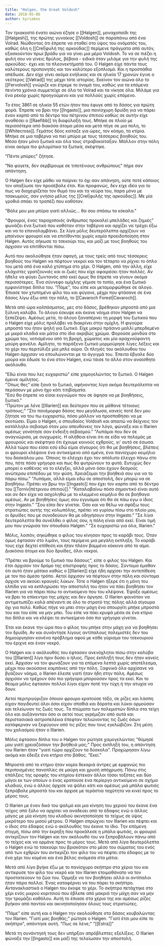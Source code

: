 ```yaml
---
title: "Halgen, the Great Voldosh"
date: 2018-05-06
author: kyriakos
---
```


Τον τριακοστό ένατο αιώνα έζησε ο [[Halgen]], μοναχοπαίδι της [[Halgesh]], της πρώτης γυναίκας [[Voldosh]] σε παραπάνω από ένα Volrad. Νιώθοντας ότι έπρεπε να σταθεί στο ύψος του ονόματός του, καθώς όλη η [[Crel|φυλή της αρκούδας]] περίμενε πράγματα από αυτόν, εξασκούνταν πρωί βράδυ για να γίνει μια μέρα Voldosh. Το να σε πιέζει η φυλή σου να γίνεις θρύλος, βέβαια - ειδικά όταν μιλάμε για την φυλή της αρκούδας- έχει και τα πλεονεκτήματά του. Ο Halgen είχε πάντα τους καλύτερους προπονητές και τον καλύτερο εξοπλισμό. Και η προσπάθια απέδωσε. Δεν είχε γίνει ακόμα ενήλικας και σε ηλικία 17 χρονών έγινε ο νεότερος [[Vølrad]] της μέχρι τότε ιστορίας. Εκείνον τον αιώνα όλο το [[Fervolosh]] γνώριζε και έτρεμε το όνομά του, καθώς για τα επόμενα πενίντα χρόνια συμμετείχε σε όλα τα Volrad και τα νίκησε όλα. Μιλάμε για ένα ρεκόρ χωρίς προηγούμενο και για πολλούς χωρίς επόμενο.

Το έτος 3861 σε ηλικία 55 ετών ήταν που έφυγε από το δάσος για πρώτη φορά. Έπρεπε να βρει την [[Ingasto]], μια πανίσχυρη δρυίδη για να πάρει έναν καρπό από το δέντρο του πέτρινου σπιτιού καθώς σε αυτήν είχε αναθέσει ο [[Raefibb]] τη διαφύλαξή τους. Μπήκε σε πλοίο με περισσότερα από διακόσα άτομα μέσα και μετά πήγε σε μια πολη, το [[Whitecross]]. Γεμάτος δέος κοίταζε για ώρες, τον κόσμο, τα κτίρια. Μπήκε σε μια ταβέρνα να πιεί μπύρα με τους τέσσερεις βοηθούς του. Μέσα ήταν μόνο ξωτικά και όλα τους στραβοκοίταξαν. Μάλλον στην πόλη είναι ακόμα πιο ψιλομύτικα τα ξωτικά, σκέφτηκε.

"Πέντε μπύρες" ζήτησε.

"Να φύγετε, δεν σερβίρουμε σε τιποτένιους ανθρώπους" πήρε σαν απάντηση.

Ο Halgen δεν είχε μάθει να παίρνει το όχι σαν απάνηση, ούτε ποτέ κάποιος τον απαξίωσε τον προσέβαλε έτσι. Και προφανώς, δεν είχε ιδέα για το πως να διαχειρίζεται τον θυμό του και τα νεύρα του, παρα μόνο με τσακωμούς, σαν γνήσιο μέλος της [[Crel|φυλής της αρκούδας]]. Με μία γροθιά σπάει το τραπέζι που καθόταν.

"Βάλε μου μια μπύρα γιατί αλλιώς... θα σου σπάσω τα κόκαλα."

"Φρουροί, ένας ταραχοποιός άνθρωπος προκαλεί μπελάδες και ζημιές" φωνάζει ένα ξωτικό που καθόταν στην ταβέρνα και αρχίζει να τρέχει έξω και να το επαναλαμβάνει. Σε λίγα μόλις δευτερόλεπτα αρχίζουν να μπαίνουν φρουροί και να επιτίθονται χωρίς καμία προειδοποίηση στον Halgen. Αυτός σήκωσε το τσεκούρι του, και μαζί με τους βοηθούς του άρχισαν να επιτίθονται πίσω.

Αυτό που ακολούθησε ήταν σφαγή, με τους τρείς από τους τέσσερεις βοηθούς του Halgen να πέφτουν νεκροί και τον τέταρτο να ρίχνει το όπλο του μετά από ένα καλό χτύπημα στο χέρι. Ο Halgen, από την άλλη, είχε ελάχιστες γρατζουνιές και οι ζωές που είχε αφαιρέσει ήταν πολλές. Aν ήθελε να φύγει ζωντανός από εκεί όμως θα έπρεπε να γίνουν ακόμα περισσότερες. Ένα σύννεφο ομίχλης γέμισε το τοπίο, και ένα ξωτικό εμφανίστηκε δίπλα του. "Πάμε", του είπε και μεταμορφώθηκε σε άλογο. Έπιασε τον χτυπημένο φίλο του και φύγανε, μέχρι που φτάσανε σε ένα δάσος λίγω έξω από την πόλη, το [[Cavaroch Forest|Cavaroch]].

Μετά από ώρα καλπάσματος, μες στο δάσος, βρέθηκαν μπροστά από μια ξύλινη καλύβα. Το άλογο έσκυψε και έκανε νόημα στον Halgen να ξεπεζέψει. Αμέσως μετα, το άλογο ξαναπέρνει τη μορφή του ξωτικού που ο Halgen είχε μόλις προλάβει να διακρίνει στην ομίχλη. Η φιγούρα μπροστά του ήταν ψηλή για ξωτικό. Είχε μακρύ πράσινο μαλλί μπερδεμένο με μικρά κλαδιά και μάτια στο ίδιο ακριβώς χρώμα. Φορούσε μανδύα στο χρώμα του, νοτισμένου από τη βροχή, χώματος και μία αραχνοϋφαντη μαύρη φανέλα. Αμίλητο, το παράξενο ξωτικό μορμούρησε λίγες λέξεις και το χέρι του περιτύλιξε μία μπλε αύρα. Οι πληγές του ακόλουθου του Halgen άρχισαν να επουλώνονται με το άγγιγμά του. Έπειτα έβγαλε δύο μούρα και έδωσε το ένα στον Halgen, ενώ τάισε το άλλο στον αναίσθητο ακόλουθο.  

"Εδώ είναι που λες ευχαριστώ" είπε χαμογελώντας το ξωτικό. Ο Halgen έμεινε αμίλητος.  
"Όπως θες" είπε ξανά το ξωτικό, αφήνοντας λίγα ακόμα δευτερόλεπτα να περάσουν με μόνο ήχο κάτι τιτιβίσματα.  
"Εσύ θα έπρεπε να είσαι ευγνώμον που σε άφησα να με βοηθήσεις, ξωτικό."  
"Πρώτον με λένε [[Illarien]] και δεύτερον που σε μάθανε τέτοιους τρόπους;" 
"Στο πανέμορφο δάσος που μεγάλωσα, κανείς ποτέ δεν μου ζήτησε να του πω ευχαριστώ, πόσο μάλλον να προσπαθήσει να με σκοτώσει. Είμαι ο Halgen, ο σπουδαίος Voldosh και απαιτώ να δείχνεις τον κατάλληλο σεβασμό όταν μου απευθύνεις τον λόγο, φώναξε και ο Illarien αμέσως γονάτησε σαν ένδειξη σεβασμού."
"Λυπάμαι που δεν σε αναγνώρισα, με συγχωρείς. Η αλήθεια είναι ότι σε είδα να πολεμάς με φρουρούς και σκέφτηκα ότι έχουμε κοινούς εχθρούς, γι' αυτό σε έσωσα. Αλλά τώρα που είσαι εσύ εδώ είμαι σίγουρος ότι θα με βοηθήσεις, βλέπεις οι φρουροί κλέψανε ένα αντικείμενο από εμένα, ένα πανίσχυρο κειμήλιο του δασκάλου μου. Όποιος το ελέγχει έχει τον απόλυτο έλεγχο πάνω στο που, πότε πόσο γρήγορα και πως θα φυτρώνουν τα φυτά. Ευτυχώς δεν μπορεί ο καθένας να το ελέγξει, αλλά μόνο όσοι έχουν δεσμούς ανώτερου επιπέδου με την φύση. Χρειάζομαι την βοήθειά σου για να το πάρω πίσω."
"Λυπάμαι, αλλά είμαι εδώ σε αποστολή, δεν μπορώ να σε βοηθήσω. Πρέπει να βρω την [[Ingasto]] που έχει τον καρπο από το δέντρο του [[Torniv|πέτρινου σπιτιού]]."
"Καταλαβαίνω πόσο σημαντικό είναι αυτό και αν δεν είχα να ασχοληθώ με το κλεμμένο κειμήλιο θα σε βοήθαγα αμέσως. Αν με βοηθήσεις όμως σου εγγυάμαι ότι θα σε πάω εγω ο ίδιος στην Ingasto."
"Σου είπα δεν γίνεται. Όσο και να θέλω να σφάξω τους στρατιώτες αυτής της κολωπόλης, πρέπει να γυρίσω πίσω στο πλοίο μου, οι δρυίδες που με συνοδεύουν θα με οδηγήσουν στην Ingasto."
"Σε λίγα δευτερόλεπτα θα συνέλθει ο φίλος σου, η πόλη είναι από εκεί. Είναι τιμή μου που γνώρισα τον σπουδαίο Halgen."
"Σε ευχαριστώ για όλα, Illarien."

Μόλις, λοιπόν, σηκώθηκε ο φίλος του κίνησαν προς το καράβι τους. Όταν όμως έφτασαν στο λιμάνι, τους περίμενε μια μεγάλη εκπληξη. Το καράβι τους είχε δεχτεί επίθεση και ήταν πλέον βαμμένο κόκκινο από το αίμα. Διακόσια άτομα και δύο δρυίδες, όλοι νεκροί.

"Πρέπει να βρούμε το ξωτικό του δάσους", είπε ο φιλος του Halgen. Και έτσι άρχισαν τον δρόμο της επιστροφής προς το δάσος. Σύντομα έμαθαν ότι αυτό ήταν μάταιο καθώς ο [[Illarien]] είχε ήδη αρχίσει την αντεπίθεση με τον πιο άμεσο τρόπο. Αετοί άρχισαν να πέφτουν στην πόλη και σύντομα άρχισε να ακούει κραυγές λύκων. Τότε ο Halgen ήξερε ότι η μόνη του ελπίδα για να εκπληρώσει την αποστολή του ήταν να πάει βοηθήσει τον Illarien για να πάρει πίσω το αντικείμενο που του κλέψανε. Έψαξε αμέσως να βρει το επίκεντρο της μάχης και δεν άργησε. Ο Illarien φαινόταν να αντιμετωπίζει καλά απέναντι σε όλο το στρατό της πόλης αλλά σίγουρα όχι για πολύ. Καθώς πήγε να μπει στην μάχη ένα σπουργίτι μπήκε μπροστά του και του είπε να μην μπει. Του είπε να πάει κρυφά μέσα σε ένα κτίριο πιο δίπλα και να κλέψει το αντικείμενο όσο πιο γρήγορα γίνεται.

Έτσι και έκανε την ώρα που ο φίλος του μπήκε στην μάχη για να βοηθήσει τον δρυίδη. Αν και συνάντησε λίγους αντίπαλους πολεμιστές δεν του δημιούργησαν κανένα πρόβλημα αφού με κάθε γύρισμα του τσεκουριού του έριχνε και έναν νεκρό. 

O Halgen και ο ακόλουθός του έφτασαν ανενόχλητοι πίσω στην καλύβα του [[Illarien]] λίγο πριν δύσει ο ήλιος. Προς έκπληξή τους δεν ήταν κανείς εκεί. Άρχισαν να τον φωνάζουν για τα επόμενα λεπτά χωρίς αποτέλεσμα, μέχρι που ακούσανε καμπάνες από την πόλη. Ξαφνικά όλα αρχίσανε να βγάζουν νόημα, ο Illarien έλειπε γιατί ήταν ήδη στην πόλη. Αμέσως άρχισαν να τρέχουν όσο πιο γρήγορα μπορούσαν προς τα εκεί. Και το θέαμα μόλις έφτασαν πολλοί λίγοι είχαν ποτέ την τύχη ή την ατυχία να δουν.

Αετοί περιτριγύριζαν όποιον φρουρο κρατούσε τόξο, σε ρίζες και λάσπη είχαν παγιδευτεί όλοι όσοι είχαν σπαθιά και δόρατα και λύκοι ορμούσαν και τελείωναν τις ζωές τους. Τα πτώματα των πολεμιστών δίπλα στα τείχη όλο και αυξάνονταν όσο οι αετοί τους γκρέμιζαν από αυτά και περιστασιακά αστροπελέκια έπεφταν τελιώνοντας τις ζωές όσων κατάφερναν να ξεφύγουν από τις ρίζες που τους εγκλώβιζαν. Στη μέση του χαλασμού ήταν ο Illarien.  

Μόλις έφτασαν δίπλα του ο Halgen τον ρώτησε χαμογελώντας "θύμησέ μου γιατί χρειαζόσουν την βοήθειά μας;"
Προς έκπληξή του, η απάντηση του Illarien ήταν "γιατί τώρα αρχίζουν τα δύσκολα". Προχώρησαν λίγω ακόμα και έδειξε ένα κτήριο στο βάθος. "Εκεί."

Μπροστά από το κτήριο ήταν καμία δεκαριά άντρες με εμφανώς πιο περιποιημένες πανοπλίες σε μαύρη και χρυσή απόχρωση. Πάνω στις επάλξεις της οροφής του κτηρίου έστεκαν άλλοι τόσοι τοξότες και δύο μάγοι εκ των οποίων ο ένας κρατούσε ένα περίεργο αντικείμενο σε σχήμα κλαδιού, ενώ ο άλλος άρχισε να ψάλει κάτι και αμέσως μιά μπάλα φωτιάς ξεπρόβαλε μπροστά του και άρχισε με τεράστια ταχύτητα να κινεί προς το μέρος τους.

Ο Illarien με έναν δικό του ψαλμό και μια κίνηση του χεριού του έκανε ένα τείχος από ξύλο να αρχίσει να αναδεύει από το έδαφος ενώ ο άλλος μάγος με μία κίνηση του κλαδιού ακινητοποίησε το τείχως σε ύψος μικρότερο του μισού μέτρου. Ο Halgen σπρώχνει τον Illarien και πέφτει και ο ίδιος στο έδαφος ενώ ο ακόλουθός του έκανε το ίδιο. Την επόμενη στιγμή, πίσω από την έκρηξη που προκάλεσε η μπάλα φωτιάς, οι φρουροί αντκρίζουν τον Halgen και τον ακόλουθό του να ξεπροβάλουν πάνω από το τείχος και να ορμάνε προς το μέρος τους. Μετά από λίγα δευτερόλεπτα ο Halgen ενώ το τσεκούρι του βρισκόταν στο μέσο του σώματος του ενός από των εχθρών του αντικρίζει τον φίλο του να πέφτει στο έδαφος με το ένα χέρι του κομένο και ένα βέλος ανάμεσα στα μάτια.

Μετά από λίγο βγήκε έξω με το πανίσχυρο σκήπτρο στα χέρια του  και αντίκρυσε τον φίλο του νεκρό και τον Illarien ετοιμοθάνατο να τον προστατεύουν τα ζώα του. Όρμηξε να τον βοηθήσει αλλά οι αντίπαλοι ήταν πάρα πολλοί. Ένας καταφέρνει να του πάρει το σκήπτρο. Αντανακλαστικά ο Halgen του έκοψε το χέρι. Το σκήπτρο πετάχτηκε στο χέρι ενός μικρού κοριτσιού που έβλεπε από μακριά την μάχη σαν να μην την τρομάζει καθόλου. Αυτή το έπιασε στα χέρια της και αμέσως ρίζες βγήκαν από παντού και ακινητοποίησαν όλους τους στρατιώτες.

"Πάμε" είπε αυτή και ο Halgen την ακολούθησε στο δάσος κουβαλώντας τον Illarien.
"Γιατί μας βοηθάς;" ρώτησε ο Halgen.
"Γιατί έτσι μου είπε το σκήπτρο", απάντησε αυτή.
"Πως σε λένε;"
"[[Estra]]"

Μετά τη συνάντησή τους δεν υπήρξαν απρόβλεπτες εξελίξεις. Ο Illarien φώναξε την [[Ingasto]] και μαζί της τελείωσαν την αποστολή.

